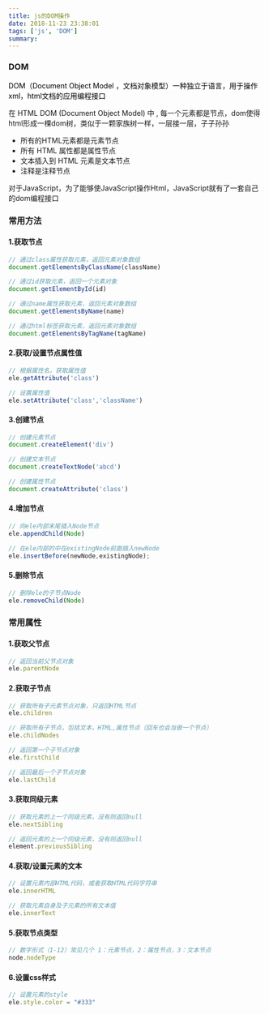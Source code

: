 ```yaml
---
title: js的DOM操作
date: 2018-11-23 23:38:01
tags: ['js', 'DOM']
summary:
---
```

### DOM
<span data-type="color" style="color:rgb(0, 0, 0)"><span data-type="background" style="background-color:rgb(255, 255, 255)">DOM（Document Object Model ，文档对象模型）一种独立于语言，用于操作xml，html文档的应用编程接口</span></span>

在 HTML DOM (Document Object Model) 中 , 每一个元素都是节点，dom使得html形成一棵dom树，类似于一颗家族树一样，一层接一层，子子孙孙
* 所有的HTML元素都是元素节点
* 所有 HTML 属性都是属性节点
* 文本插入到 HTML 元素是文本节点
* 注释是注释节点

对于JavaScript，为了能够使JavaScript操作Html，JavaScript就有了一套自己的dom编程接口

### 常用方法
#### 1.获取节点
```javascript
// 通过class属性获取元素，返回元素对象数组
document.getElementsByClassName(className)

// 通过id获取元素，返回一个元素对象
document.getElementById(id)

// 通过name属性获取元素，返回元素对象数组
document.getElementsByName(name)

// 通过html标签获取元素，返回元素对象数组
document.getElementsByTagName(tagName)
```

#### 2.获取/设置节点属性值
```javascript
// 根据属性名，获取属性值
ele.getAttribute('class')

// 设置属性值
ele.setAttribute('class','className')
```

#### 3.创建节点
```javascript
// 创建元素节点
document.createElement('div')

// 创建文本节点
document.createTextNode('abcd')

// 创建属性节点
document.createAttribute('class')
```

#### 4.增加节点
```javascript
// 向ele内部末尾插入Node节点
ele.appendChild(Node)

// 在ele内部的中在existingNode前面插入newNode
ele.insertBefore(newNode,existingNode); 
```

#### 5.删除节点
```javascript
// 删除ele的子节点Node
ele.removeChild(Node)
```

### 常用属性
#### 1.获取父节点
```javascript
// 返回当前父节点对象
ele.parentNode
```

#### 2.获取子节点
```javascript
// 获取所有子元素节点对象，只返回HTML节点
ele.children

// 获取所有子节点，包括文本，HTML,属性节点（回车也会当做一个节点）
ele.childNodes

// 返回第一个子节点对象
ele.firstChild

// 返回最后一个子节点对象
ele.lastChild
```

#### 3.获取同级元素
```javascript
// 获取元素的上一个同级元素，没有则返回null
ele.nextSibling

// 返回元素的上一个同级元素，没有则返回null
element.previousSibling  
```

#### 4.获取/设置元素的文本
```javascript
// 设置元素内部HTML代码，或者获取HTML代码字符串
ele.innerHTML

// 获取元素自身及子元素的所有文本值
ele.innerText
```

#### 5.获取节点类型
```javascript
// 数字形式（1-12）常见几个 1：元素节点，2：属性节点，3：文本节点
node.nodeType
```

#### 6.设置css样式
```javascript
// 设置元素的style
ele.style.color = "#333"
```